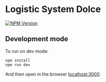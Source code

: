 # Logistic System Dolce
[![NPM Version][npm-image]][npm-url]
## Development mode
To run on dev mode:
```
npm install
npm run dev
```
And then open in the browser <localhost:3000>.

[npm-url]: https://www.npmjs.com/package/check-node-version
[npm-image]: https://img.shields.io/npm/v/node-version-check.svg